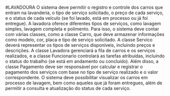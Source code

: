 #LAVADOURA
O sistema deve permitir o registro e controle dos carros que entram na lavanderia, o tipo de serviço solicitado, o preço de cada serviço, e o status de cada veículo (se foi lavado, está em processo ou já foi entregue).
A lavadora oferece diferentes tipos de serviços, como lavagem simples, lavagem completa e polimento. 
Para isso, o sistema deve contar com várias classes, como a classe Carro, que deve armazenar informações como modelo, cor, placa e tipo de serviço solicitado. 
A classe Servico deverá representar os tipos de serviços disponíveis, incluindo preços e descrições. 
A classe Lavadora gerenciará a fila de carros e os serviços realizados, e a classe Funcionario controlará as tarefas atribuídas, incluindo o status do trabalho (se está em andamento ou concluído). 
Além disso, a classe Pagamento deve ser responsável por calcular e registrar o pagamento dos serviços com base no tipo de serviço realizado e o valor correspondente.
O sistema deve possibilitar visualizar os carros em processo de lavagem, bem como aqueles que já foram entregues, além de permitir a consulta e atualização do status de cada serviço.
